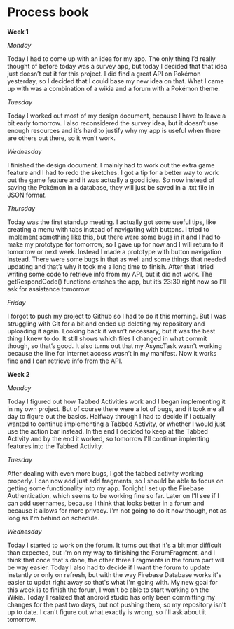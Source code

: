 # Process book
**Week 1**

*Monday*

Today I had to come up with an idea for my app. The only thing I’d really thought of before today was a survey app, but today I decided that that idea just doesn’t cut it for this project. I did find a great API on Pokémon yesterday, so I decided that I could base my new idea on that. What I came up with was a combination of a wikia and a forum with a Pokémon theme.

*Tuesday*

Today I worked out most of my design document, because I have to leave a bit early tomorrow. I also reconsidered the survey idea, but it doesn’t use enough resources and it’s hard to justify why my app is useful when there are others out there, so it won’t work.

*Wednesday*

I finished the design document. I mainly had to work out the extra game feature and I had to redo the sketches. I got a tip for a better way to work out the game feature and it was actually a good idea. So now instead of saving the Pokémon in a database, they will just be saved in a .txt file in JSON format.

*Thursday*

Today was the first standup meeting. I actually got some useful tips, like creating a menu with tabs instead of navigating with buttons. I tried to implement something like this, but there were some bugs in it and I had to make my prototype for tomorrow, so I gave up for now and I will return to it tomorrow or next week. Instead I made a prototype with button navigation instead. There were some bugs in that as well and some things that needed updating and that’s why it took me a long time to finish. After that I tried writing some code to retrieve info from my API, but it did not work. The getRespondCode() functions crashes the app, but it’s 23:30 right now so I’ll ask for assistance tomorrow.

*Friday*

I forgot to push my project to Github so I had to do it this morning. But I was struggling with Git for a bit and ended up deleting my repository and uploading it again. Looking back it wasn’t necessary, but it was the best thing I knew to do. It still shows which files I changed in what commit though, so that’s good. It also turns out that my AsyncTask wasn’t working because the line for internet access wasn’t in my manifest. Now it works fine and I can retrieve info from the API.

**Week 2**

*Monday*

Today I figured out how Tabbed Activities work and I began implementing it in my own project. But of course there were a lot of bugs, and it took me all day to figure out the basics. Halfway through I had to decide if I actually wanted to continue implementing a Tabbed Activity, or whether I would just use the action bar instead. In the end I decided to keep at the Tabbed Activity and by the end it worked, so tomorrow I'll continue implenting features into the Tabbed Activity.

*Tuesday*

After dealing with even more bugs, I got the tabbed activity working properly. I can now add just add fragments, so I should be able to focus on getting some functionality into my app. Tonight I set up the Firebase Authentication, which seems to be working fine so far. Later on I'll see if I can add usernames, because I think that looks better in a forum and because it allows for more privacy. I'm not going to do it now though, not as long as I'm behind on schedule.

*Wednesday*

Today I started to work on the forum. It turns out that it's a bit mor difficult than expected, but I'm on my way to finishing the ForumFragment, and I think that once that's done, the other three Fragments in the forum part will be way easier. Today I also had to decide if I want the forum to update instantly or only on refresh, but with the way Firebase Database works it's easier to updat right away so that's what I'm going with. My new goal for this week is to finish the forum, I won't be able to start working on the Wikia. Today I realized that android studio has only been committing my changes for the past two days, but not pushing them, so my repository isn't up to date. I can't figure out what exactly is wrong, so I'll ask about it tomorrow.
